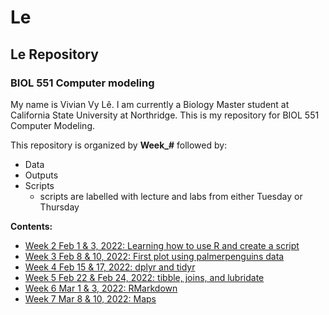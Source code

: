 # Le

## Le Repository

### BIOL 551 Computer modeling

My name is Vivian Vy Lê. I am currently a Biology Master student at California State University at Northridge. This is my repository for BIOL 551 Computer Modeling.

This repository is organized by **Week\_#** followed by:

-   Data
-   Outputs
-   Scripts
    -   scripts are labelled with lecture and labs from either Tuesday or Thursday

**Contents:**

-   [Week 2 Feb 1 & 3, 2022: Learning how to use R and create a script](https://github.com/Biol551-CSUN/Le/tree/main/Week_2)
-   [Week 3 Feb 8 & 10, 2022: First plot using palmerpenguins data](https://github.com/Biol551-CSUN/Le/tree/main/Week_3)
-   [Week 4 Feb 15 & 17, 2022: dplyr and tidyr](https://github.com/Biol551-CSUN/Le/tree/main/Week_4)
-   [Week 5 Feb 22 & Feb 24, 2022: tibble, joins, and lubridate](https://github.com/Biol551-CSUN/Le/tree/main/Week_5)
-   [Week 6 Mar 1 & 3, 2022: RMarkdown](https://github.com/Biol551-CSUN/Le/tree/main/Week_6)
-   [Week 7 Mar 8 & 10, 2022: Maps](https://github.com/Biol551-CSUN/Le/tree/main/Week_7)
